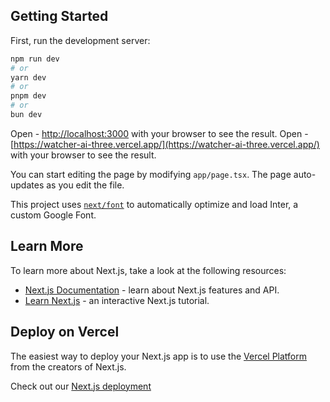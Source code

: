 
## Getting Started

First, run the development server:

```bash
npm run dev
# or
yarn dev
# or
pnpm dev
# or
bun dev
```

Open - [http://localhost:3000](http://localhost:3000) with your browser to see the result.
Open - [https://watcher-ai-three.vercel.app/](https://watcher-ai-three.vercel.app/) with your browser to see the result.

You can start editing the page by modifying `app/page.tsx`. The page auto-updates as you edit the file.

This project uses [`next/font`](https://nextjs.org/docs/basic-features/font-optimization) to automatically optimize and load Inter, a custom Google Font.

## Learn More

To learn more about Next.js, take a look at the following resources:

- [Next.js Documentation](https://nextjs.org/docs) - learn about Next.js features and API.
- [Learn Next.js](https://nextjs.org/learn) - an interactive Next.js tutorial.


## Deploy on Vercel

The easiest way to deploy your Next.js app is to use the [Vercel Platform](https://vercel.com/new?utm_medium=default-template&filter=next.js&utm_source=create-next-app&utm_campaign=create-next-app-readme) from the creators of Next.js.

Check out our [Next.js deployment]([https://nextjs.org/docs/deployment](https://watcher-ai-three.vercel.app/))
